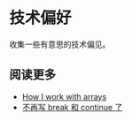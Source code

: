 # 技术偏好

收集一些有意思的技术偏见。

## 阅读更多

* [How I work with arrays](https://zellwk.com/blog/how-i-work-with-arrays/)
* [不再写 break 和 continue 了](https://juejin.im/post/5d08a565e51d45773d468614)